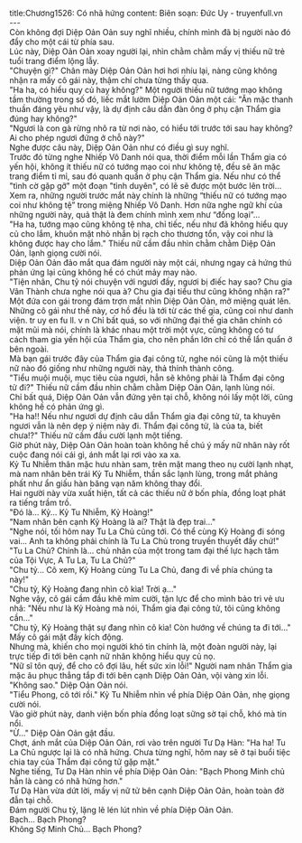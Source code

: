 title:Chương1526: Có nhã hứng
content:
Biên soạn: Đức Uy - truyenfull.vn<br>---<br>Còn không đợi Diệp Oản Oản suy nghĩ nhiều, chính mình đã bị người nào đó đẩy cho một cái từ phía sau.<br>Lúc này, Diệp Oản Oản xoay người lại, nhìn chằm chằm mấy vị thiếu nữ trẻ tuổi trang điểm lộng lẫy.<br>"Chuyện gì?" Chân mày Diệp Oản Oản hơi hơi nhíu lại, nàng cũng không nhận ra mấy cô gái này, thậm chí chưa từng thấy qua.<br>"Ha ha, có hiểu quy củ hay không?" Một người thiếu nữ tướng mạo không tầm thường trong số đó, liếc mắt lườm Diệp Oản Oản một cái: "Ăn mặc thanh thuần đáng yêu như vậy, là dự định câu dẫn đàn ông ở phụ cận Thẩm gia đúng hay không?"<br>"Ngươi là con gà rừng nhô ra từ nơi nào, có hiểu tới trước tới sau hay không? Ai cho phép ngươi đứng ở chỗ này?"<br>Nghe được câu này, Diệp Oản Oản như có điều gì suy nghĩ.<br>Trước đó từng nghe Nhiếp Vô Danh nói qua, thời điểm mỗi lần Thẩm gia có yến hội, không ít thiếu nữ có tướng mạo coi như không tệ, đều sẽ ăn mặc trang điểm tỉ mỉ, sau đó quanh quẩn ở phụ cận Thẩm gia. Nếu như có thể "tình cờ gặp gỡ" một đoạn "tình duyên", có lẽ sẽ được một bước lên trời...<br>Xem ra, những người trước mắt này chính là những “thiếu nữ có tướng mạo coi như không tệ” trong miệng Nhiếp Vô Danh. Hơn nữa nghe ngữ khí của những người này, quả thật là đem chính mình xem như “đồng loại”…<br>"Ha ha, tướng mạo cũng không tệ nha, chỉ tiếc, nếu như đã không hiểu quy củ cho lắm, khuôn mặt nhỏ nhắn bị rạch cho thương tổn, vậy coi như là không được hay cho lắm." Thiếu nữ cầm đầu nhìn chằm chằm Diệp Oản Oản, lạnh giọng cười nói.<br>Diệp Oản Oản đảo mắt qua đám người này một cái, nhưng ngay cả hứng thú phản ứng lại cũng không hề có chút mảy may nào.<br>"Tiện nhân, Chu tỷ nói chuyện với ngươi đấy, ngươi bị điếc hay sao? Chu gia Vân Thành chưa nghe nói qua à? Chu gia đại tiểu thư cũng không nhận ra?" Một đứa con gái trong đám trợn mắt nhìn Diệp Oản Oản, mở miệng quát lên.<br>Những cô gái như thế này, cơ hồ đều là tới từ các thế gia, cũng coi như danh viện. tr uy en fu ll. v n Chỉ bất quá, so với những đại thế gia chân chính có mặt mũi mà nói, chính là khác nhau một trời một vực, cũng không có tư cách tham gia yến hội của Thẩm gia, cho nên phần lớn chỉ có thể lẩn quẩn ở bên ngoài.<br>Mà bạn gái trước đây của Thẩm gia đại công tử, nghe nói cũng là một thiếu nữ nào đó giống như những người này, thả thính thành công.<br>"Tiểu muội muội, mục tiêu của ngươi, hẳn sẽ không phải là Thẩm đại công tử đi?" Thiếu nữ cầm đầu nhìn chằm chằm Diệp Oản Oản, lạnh lùng nói.<br>Chỉ bất quá, Diệp Oản Oản vẫn đứng yên tại chỗ, không nói lấy một lời, cũng không hề có phản ứng gì.<br>"Ha ha!! Nếu như ngươi dự định câu dẫn Thẩm gia đại công tử, ta khuyên ngươi vẫn là nên dẹp ý niệm này đi. Thẩm đại công tử, là của ta, biết chưa!?" Thiếu nữ cầm đầu cười lạnh một tiếng.<br>Giờ phút này, Diệp Oản Oản hoàn toàn không hề chú ý mấy nữ nhân này rốt cuộc đang nói cái gì, ánh mắt lại rơi vào xa xa.<br>Kỷ Tu Nhiễm thân mặc hưu nhàn sam, trên mặt mang theo nụ cười lạnh nhạt, mà nam nhân bên trái Kỷ Tu Nhiễm, thần sắc lạnh lùng, trong mắt phảng phất như ẩn giấu hàn băng vạn năm không thay đổi.<br>Hai người này vừa xuất hiện, tất cả các thiếu nữ ở bốn phía, đồng loạt phát ra tiếng trầm trồ.<br>"Đó là... Kỷ... Kỷ Tu Nhiễm, Kỷ Hoàng!"<br>"Nam nhân bên cạnh Kỷ Hoàng là ai? Thật là đẹp trai..."<br>"Nghe nói, tối hôm nay Tu La Chủ cũng tới. Có thể cùng Kỷ Hoàng đi sóng vai... Anh ta không phải chính là Tu La Chủ trong truyền thuyết đấy chứ!"<br>"Tu La Chủ? Chính là... chủ nhân của một trong tam đại thế lực hạch tâm của Tội Vực, A Tu La, Tu La Chủ?"<br>"Chu tỷ... Cô xem, Kỷ Hoàng cùng Tu La Chủ, đang đi về phía chúng ta này!"<br>"Chu tỷ, Kỷ Hoàng đang nhìn cô kìa! Trời ạ..."<br>Nghe vậy, cô gái cầm đầu khẽ mỉm cười, tận lực để cho mình bảo trì vẻ ưu nhã: "Nếu như là Kỷ Hoàng mà nói, Thẩm gia đại công tử, tôi cũng không cần..."<br>"Chu tỷ, Kỷ Hoàng thật sự đang nhìn cô kìa! Còn hướng về chúng ta đi tới..."<br>Mấy cô gái mặt đầy kích động.<br>Nhưng mà, khiến cho mọi người khó tin chính là, một đoàn người này, lại trực tiếp đi tới bên cạnh nữ nhân không hiểu quy củ nọ.<br>"Nữ sĩ tôn quý, để cho cô đợi lâu, hết sức xin lỗi!" Người nam nhân Thẩm gia mặc âu phục thẳng tắp đi tới bên cạnh Diệp Oản Oản, vội vàng xin lỗi.<br>"Không sao." Diệp Oản Oản nói.<br>"Tiểu Phong, cô tới rồi." Kỷ Tu Nhiễm nhìn về phía Diệp Oản Oản, nhẹ giọng cười nói.<br>Vào giờ phút này, danh viện bốn phía đồng loạt sững sờ tại chỗ, khó mà tin nổi.<br>"Ừ..." Diệp Oản Oản gật đầu.<br>Chợt, ánh mắt của Diệp Oản Oản, rơi vào trên người Tư Dạ Hàn: "Ha ha! Tu La Chủ ngược lại là có nhã hứng. Chưa từng nghĩ, hôm nay sẽ ở tại buổi tiệc chia tay của Thẩm đại công tử gặp mặt."<br>Nghe tiếng, Tư Dạ Hàn nhìn về phía Diệp Oản Oản: "Bạch Phong Minh chủ hẳn là càng có nhã hứng hơn."<br>Tư Dạ Hàn vừa dứt lời, mấy vị nữ tử bên cạnh Diệp Oản Oản, hoàn toàn đờ đẫn tại chỗ.<br>Đám người Chu tỷ, lặng lẽ lén lút nhìn về phía Diệp Oản Oản.<br>Bạch... Bạch Phong?<br>Không Sợ Minh Chủ... Bạch Phong?